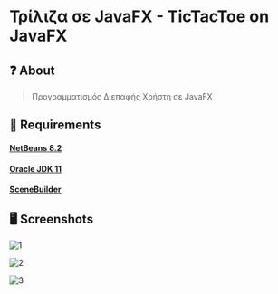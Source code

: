 # Τρίλιζα σε JavaFX - TicTacToe on JavaFX

## ❓ About

>Προγραμματισμός Διεπαφής Χρήστη σε JavaFX

## 🔨 Requirements

#### [NetBeans 8.2](https://netbeans.org/downloads/8.2/)

#### [Oracle JDK 11](https://www.oracle.com/technetwork/java/javase/downloads/jdk11-downloads-5066655.html)

#### [SceneBuilder](https://gluonhq.com/products/scene-builder/)

## 🖥️ Screenshots
![1](https://a.imagem.app/wlWZ9.png)

![2](https://a.imagem.app/wlOxa.png)

![3](https://a.imagem.app/w58Ak.png)
